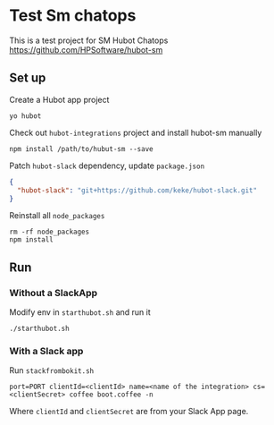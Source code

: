 # Test Sm chatops
This is a test project for SM Hubot Chatops https://github.com/HPSoftware/hubot-sm

## Set up

Create a Hubot app project
```
yo hubot
```

Check out `hubot-integrations` project and install hubot-sm manually
```
npm install /path/to/hubut-sm --save
```

Patch `hubot-slack` dependency, update `package.json`

```json
{
  "hubot-slack": "git+https://github.com/keke/hubot-slack.git"
}
```

Reinstall all `node_packages`
```
rm -rf node_packages
npm install
```

## Run
### Without a SlackApp
Modify env in `starthubot.sh` and run it
```
./starthubot.sh
```

### With a Slack app
Run `stackfrombokit.sh`
```
port=PORT clientId=<clientId> name=<name of the integration> cs=<clientSecret> coffee boot.coffee -n
```
Where `clientId` and `clientSecret` are from your Slack App page.
